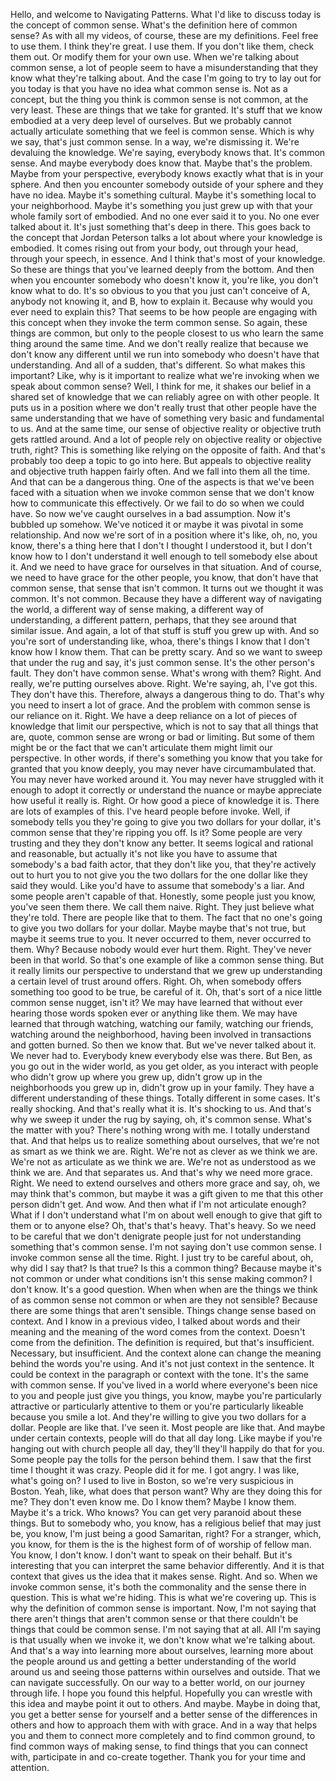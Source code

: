  Hello, and welcome to Navigating Patterns. What I'd like to discuss today is the concept of common sense. What's the definition here of common sense? As with all my videos, of course, these are my definitions. Feel free to use them. I think they're great. I use them. If you don't like them, check them out. Or modify them for your own use. When we're talking about common sense, a lot of people seem to have a misunderstanding that they know what they're talking about. And the case I'm going to try to lay out for you today is that you have no idea what common sense is. Not as a concept, but the thing you think is common sense is not common, at the very least. These are things that we take for granted. It's stuff that we know embodied at a very deep level of ourselves. But we probably cannot actually articulate something that we feel is common sense. Which is why we say, that's just common sense. In a way, we're dismissing it. We're devaluing the knowledge. We're saying, everybody knows that. It's common sense. And maybe everybody does know that. Maybe that's the problem. Maybe from your perspective, everybody knows exactly what that is in your sphere. And then you encounter somebody outside of your sphere and they have no idea. Maybe it's something cultural. Maybe it's something local to your neighborhood. Maybe it's something you just grew up with that your whole family sort of embodied. And no one ever said it to you. No one ever talked about it. It's just something that's deep in there. This goes back to the concept that Jordan Peterson talks a lot about where your knowledge is embodied. It comes rising out from your body, out through your head, through your speech, in essence. And I think that's most of your knowledge. So these are things that you've learned deeply from the bottom. And then when you encounter somebody who doesn't know it, you're like, you don't know what to do. It's so obvious to you that you just can't conceive of A, anybody not knowing it, and B, how to explain it. Because why would you ever need to explain this? That seems to be how people are engaging with this concept when they invoke the term common sense. So again, these things are common, but only to the people closest to us who learn the same thing around the same time. And we don't really realize that because we don't know any different until we run into somebody who doesn't have that understanding. And all of a sudden, that's different. So what makes this important? Like, why is it important to realize what we're invoking when we speak about common sense? Well, I think for me, it shakes our belief in a shared set of knowledge that we can reliably agree on with other people. It puts us in a position where we don't really trust that other people have the same understanding that we have of something very basic and fundamental to us. And at the same time, our sense of objective reality or objective truth gets rattled around. And a lot of people rely on objective reality or objective truth, right? This is something like relying on the opposite of faith. And that's probably too deep a topic to go into here. But appeals to objective reality and objective truth happen fairly often. And we fall into them all the time. And that can be a dangerous thing. One of the aspects is that we've been faced with a situation when we invoke common sense that we don't know how to communicate this effectively. Or we fail to do so when we could have. So now we've caught ourselves in a bad assumption. Now it's bubbled up somehow. We've noticed it or maybe it was pivotal in some relationship. And now we're sort of in a position where it's like, oh, no, you know, there's a thing here that I don't I thought I understood it, but I don't know how to I don't understand it well enough to tell somebody else about it. And we need to have grace for ourselves in that situation. And of course, we need to have grace for the other people, you know, that don't have that common sense, that sense that isn't common. It turns out we thought it was common. It's not common. Because they have a different way of navigating the world, a different way of sense making, a different way of understanding, a different pattern, perhaps, that they see around that similar issue. And again, a lot of that stuff is stuff you grew up with. And so you're sort of understanding like, whoa, there's things I know that I don't know how I know them. That can be pretty scary. And so we want to sweep that under the rug and say, it's just common sense. It's the other person's fault. They don't have common sense. What's wrong with them? Right. And really, we're putting ourselves above. Right. We're saying, ah, I've got this. They don't have this. Therefore, always a dangerous thing to do. That's why you need to insert a lot of grace. And the problem with common sense is our reliance on it. Right. We have a deep reliance on a lot of pieces of knowledge that limit our perspective, which is not to say that all things that are, quote, common sense are wrong or bad or limiting. But some of them might be or the fact that we can't articulate them might limit our perspective. In other words, if there's something you know that you take for granted that you know deeply, you may never have circumambulated that. You may never have worked around it. You may never have struggled with it enough to adopt it correctly or understand the nuance or maybe appreciate how useful it really is. Right. Or how good a piece of knowledge it is. There are lots of examples of this. I've heard people before invoke. Well, if somebody tells you they're going to give you two dollars for your dollar, it's common sense that they're ripping you off. Is it? Some people are very trusting and they they don't know any better. It seems logical and rational and reasonable, but actually it's not like you have to assume that somebody's a bad faith actor, that they don't like you, that they're actively out to hurt you to not give you the two dollars for the one dollar like they said they would. Like you'd have to assume that somebody's a liar. And some people aren't capable of that. Honestly, some people just you know, you've seen them there. We call them naive. Right. They just believe what they're told. There are people like that to them. The fact that no one's going to give you two dollars for your dollar. Maybe maybe that's not true, but maybe it seems true to you. It never occurred to them, never occurred to them. Why? Because nobody would ever hurt them. Right. They've never been in that world. So that's one example of like a common sense thing. But it really limits our perspective to understand that we grew up understanding a certain level of trust around offers. Right. Oh, when somebody offers something too good to be true, be careful of it. Oh, that's sort of a nice little common sense nugget, isn't it? We may have learned that without ever hearing those words spoken ever or anything like them. We may have learned that through watching, watching our family, watching our friends, watching around the neighborhood, having been involved in transactions and gotten burned. So then we know that. But we've never talked about it. We never had to. Everybody knew everybody else was there. But Ben, as you go out in the wider world, as you get older, as you interact with people who didn't grow up where you grew up, didn't grow up in the neighborhoods you grew up in, didn't grow up in your family. They have a different understanding of these things. Totally different in some cases. It's really shocking. And that's really what it is. It's shocking to us. And that's why we sweep it under the rug by saying, oh, it's common sense. What's the matter with you? There's nothing wrong with me. I totally understand that. And that helps us to realize something about ourselves, that we're not as smart as we think we are. Right. We're not as clever as we think we are. We're not as articulate as we think we are. We're not as understood as we think we are. And that separates us. And that's why we need more grace. Right. We need to extend ourselves and others more grace and say, oh, we may think that's common, but maybe it was a gift given to me that this other person didn't get. And wow. And then what if I'm not articulate enough? What if I don't understand what I'm on about well enough to give that gift to them or to anyone else? Oh, that's that's heavy. That's heavy. So we need to be careful that we don't denigrate people just for not understanding something that's common sense. I'm not saying don't use common sense. I invoke common sense all the time. Right. I just try to be careful about, oh, why did I say that? Is that true? Is this a common thing? Because maybe it's not common or under what conditions isn't this sense making common? I don't know. It's a good question. When when when are the things we think of as common sense not common or when are they not sensible? Because there are some things that aren't sensible. Things change sense based on context. And I know in a previous video, I talked about words and their meaning and the meaning of the word comes from the context. Doesn't come from the definition. The definition is required, but that's insufficient. Necessary, but insufficient. And the context alone can change the meaning behind the words you're using. And it's not just context in the sentence. It could be context in the paragraph or context with the tone. It's the same with common sense. If you've lived in a world where everyone's been nice to you and people just give you things, you know, maybe you're particularly attractive or particularly attentive to them or you're particularly likeable because you smile a lot. And they're willing to give you two dollars for a dollar. People are like that. I've seen it. Most people are like that. And maybe under certain contexts, people will do that all day long. Like maybe if you're hanging out with church people all day, they'll they'll happily do that for you. Some people pay the tolls for the person behind them. I saw that the first time I thought it was crazy. People did it for me. I got angry. I was like, what's going on? I used to live in Boston, so we're very suspicious in Boston. Yeah, like, what does that person want? Why are they doing this for me? They don't even know me. Do I know them? Maybe I know them. Maybe it's a trick. Who knows? You can get very paranoid about these things. But to somebody who, you know, has a religious belief that may just be, you know, I'm just being a good Samaritan, right? For a stranger, which, you know, for them is the is the highest form of of worship of fellow man. You know, I don't know. I don't want to speak on their behalf. But it's interesting that you can interpret the same behavior differently. And it is that context that gives us the idea that it makes sense. Right. And so. When we invoke common sense, it's both the commonality and the sense there in question. This is what we're hiding. This is what we're covering up. This is why the definition of common sense is important. Now, I'm not saying that there aren't things that aren't common sense or that there couldn't be things that could be common sense. I'm not saying that at all. All I'm saying is that usually when we invoke it, we don't know what we're talking about. And that's a way into learning more about ourselves, learning more about the people around us and getting a better understanding of the world around us and seeing those patterns within ourselves and outside. That we can navigate successfully. On our way to a better world, on our journey through life. I hope you found this helpful. Hopefully you can wrestle with this idea and maybe point it out to others. And maybe. Maybe in doing that, you get a better sense for yourself and a better sense of the differences in others and how to approach them with with grace. And in a way that helps you and them to connect more completely and to find common ground, to find common ways of making sense, to find things that you can connect with, participate in and co-create together. Thank you for your time and attention.